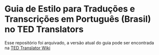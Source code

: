 # Guia de Estilo para Traduções e Transcrições em Português (Brasil) no TED Translators

Esse repositório foi arquivado, a versão atual do guia pode ser encontrada na [TED Translator Wiki](https://translations.ted.com/Guia_de_Estilo_para_Traduções_e_Transcrições_em_Português_(Brasil)_no_TED_Translators)
